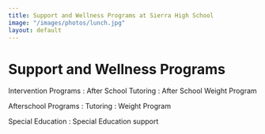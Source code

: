 ```yaml
---
title: Support and Wellness Programs at Sierra High School
image: "/images/photos/lunch.jpg"
layout: default
---
```


# Support <span class="lowercase">and<span> Wellness Programs

Intervention Programs
: After School Tutoring
: After School Weight Program

Afterschool Programs
: Tutoring
: Weight Program

Special Education
: Special Education support
